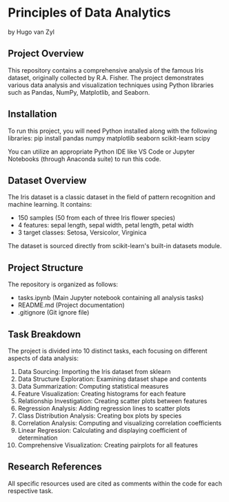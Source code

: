 # Principles of Data Analytics
by Hugo van Zyl

## Project Overview
This repository contains a comprehensive analysis of the famous Iris dataset, originally collected by R.A. Fisher. The project demonstrates various data analysis and visualization techniques using Python libraries such as Pandas, NumPy, Matplotlib, and Seaborn.

## Installation
To run this project, you will need Python installed along with the following libraries:
pip install pandas numpy matplotlib seaborn scikit-learn scipy

You can utilize an appropriate Python IDE like VS Code or Jupyter Notebooks (through Anaconda suite) to run this code. 

## Dataset Overview
The Iris dataset is a classic dataset in the field of pattern recognition and machine learning. It contains:
- 150 samples (50 from each of three Iris flower species)
- 4 features: sepal length, sepal width, petal length, petal width
- 3 target classes: Setosa, Versicolor, Virginica

The dataset is sourced directly from scikit-learn's built-in datasets module.

## Project Structure
The repository is organized as follows:
- tasks.ipynb         (Main Jupyter notebook containing all analysis tasks)
- README.md           (Project documentation)
- .gitignore          (Git ignore file)

## Task Breakdown
The project is divided into 10 distinct tasks, each focusing on different aspects of data analysis:
1. Data Sourcing: Importing the Iris dataset from sklearn
2. Data Structure Exploration: Examining dataset shape and contents
3. Data Summarization: Computing statistical measures
4. Feature Visualization: Creating histograms for each feature
5. Relationship Investigation: Creating scatter plots between features
6. Regression Analysis: Adding regression lines to scatter plots
7. Class Distribution Analysis: Creating box plots by species
8. Correlation Analysis: Computing and visualizing correlation coefficients
9. Linear Regression: Calculating and displaying coefficient of determination
10. Comprehensive Visualization: Creating pairplots for all features

## Research References
All specific resources used are cited as comments within the code for each respective task.